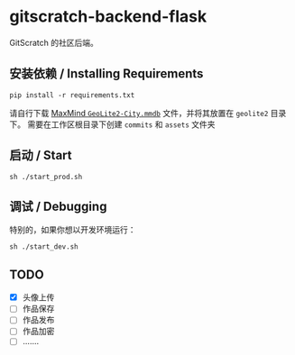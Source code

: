 # gitscratch-backend-flask

GitScratch 的社区后端。

## 安装依赖 / Installing Requirements
```shell
pip install -r requirements.txt
```
请自行下载 [MaxMind `GeoLite2-City.mmdb`](https://dev.maxmind.com/geoip/geolite2-free-geolocation-data?lang=en) 文件，并将其放置在 `geolite2` 目录下。
需要在工作区根目录下创建 `commits` 和 `assets` 文件夹

## 启动 / Start
```shell
sh ./start_prod.sh
```

## 调试 / Debugging
特别的，如果你想以开发环境运行：

```shell
sh ./start_dev.sh
```

## TODO
- [x] 头像上传
- [ ] 作品保存
- [ ] 作品发布
- [ ] 作品加密
- [ ] .......
